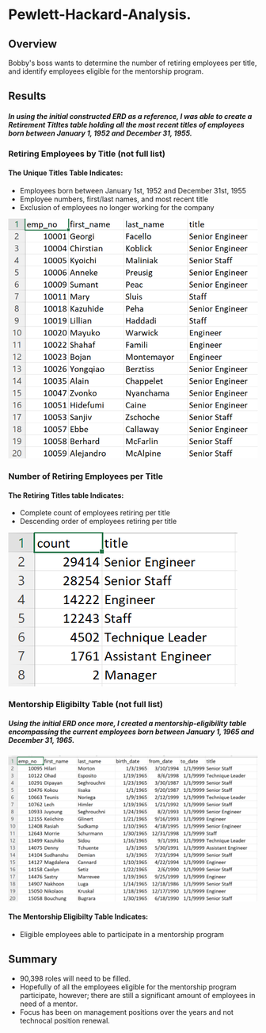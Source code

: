 # Pewlett-Hackard-Analysis.

## Overview

Bobby's boss wants to determine the number of retiring employees per title, and identify employees eligible for the mentorship program. 

## Results

##### In using the initial constructed ERD as a reference, I was able to create a Retirement Titltes table holding all the most recent titles of employees born between January 1, 1952 and December 31, 1955.

### Retiring Employees by Title (not full list)

#### The Unique Titles Table Indicates:

- Employees born between January 1st, 1952 and December 31st, 1955
- Employee numbers, first/last names, and most recent title
- Exclusion of employees no longer working for the company

![unique_titles](/Data/unique_titles.png)

### Number of Retiring Employees per Title 

#### The Retiring Titles table Indicates:

- Complete count of employees retiring per title
- Descending order of employees retiring per title

![retiring_titles](/Data/retiring_titles.png)

### Mentorship Eligibilty Table (not full list)

##### Using the initial ERD once more, I created a mentorship-eligibility table encompassing the current employees born between January 1, 1965 and December 31, 1965.

![mentorship_eligibilty](/Data/mentorship_eligibilty.png)

#### The Mentorship Eligibilty Table Indicates:

- Eligible employees able to participate in a mentorship program

## Summary

- 90,398 roles will need to be filled. 
- Hopefully of all the employees eligible for the mentorship program participate, however; there are still a significant amount of employees in need of a mentor. 
- Focus has been on management positions over the years and not technocal position renewal. 
